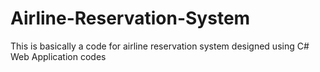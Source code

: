 # Airline-Reservation-System
This is basically a code for airline reservation system designed using C# Web Application codes
